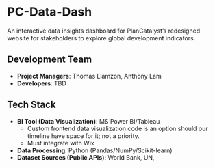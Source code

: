 # PC-Data-Dash
An interactive data insights dashboard for PlanCatalyst’s redesigned website for stakeholders to explore global development indicators.
## Development Team
* __Project Managers__: Thomas Llamzon, Anthony Lam
* __Developers__: TBD
## Tech Stack
* __BI Tool (Data Visualization)__: MS Power BI/Tableau
  * Custom frontend data visualization code is an option should our timeline have space for it; not a priority.
  * Must integrate with Wix
* __Data Processing__: Python (Pandas/NumPy/Scikit-learn)
* __Dataset Sources (Public APIs)__: World Bank, UN,
  
